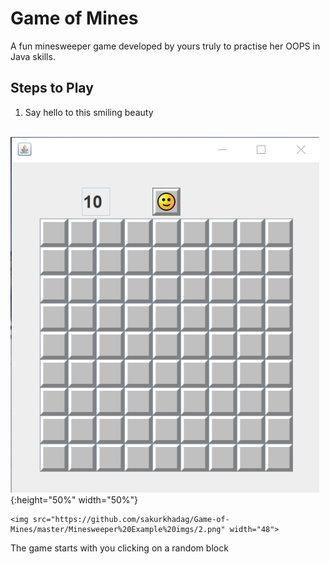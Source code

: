 # Game of Mines

A fun minesweeper game developed by yours truly to practise her OOPS in Java skills.

## Steps to Play

1. Say hello to this smiling beauty

    ![Alt text](Minesweeper%20Example%20imgs/1.png?raw=true "Title"){:height="50%" width="50%"}
    
    
    <img src="https://github.com/sakurkhadag/Game-of-Mines/master/Minesweeper%20Example%20imgs/2.png" width="48">


The game starts with you clicking on a random block
